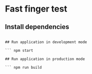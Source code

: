 # Fast finger test
## Install dependencies

``` npm install

## Run application in development mode

``` npm start

## Run application in production mode

``` npm run build
